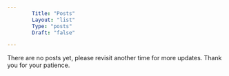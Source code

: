 ```yaml
---
        Title: "Posts"
        Layout: "list"
        Type: "posts"
        Draft: "false"

---
```



There are no posts yet, please revisit another time for more updates. Thank you for your patience.